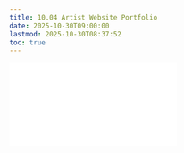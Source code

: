 ```yaml
---
title: 10.04 Artist Website Portfolio
date: 2025-10-30T09:00:00
lastmod: 2025-10-30T08:37:52
toc: true
---
```


![Link to included file contents](../../../../coding/artist-portfolio-website-how-to-guide.md)
